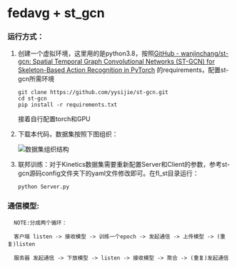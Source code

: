 # fedavg + st_gcn

### 运行方式：

1. 创建一个虚拟环境，这里用的是python3.8，按照[GitHub - wanjinchang/st-gcn: Spatial Temporal Graph Convolutional Networks (ST-GCN) for Skeleton-Based Action Recognition in PyTorch](https://github.com/wanjinchang/st-gcn) 的requirements，配置st-gcn所需环境

   ```
   git clone https://github.com/yysijie/st-gcn.git
   cd st-gcn
   pip install -r requirements.txt
   ```

   接着自行配置torch和GPU

2. 下载本代码，数据集按照下图组织：

   ![数据集组织结构](E:\汇报\images\数据集组织结构.png)

3. 联邦训练：对于Kinetics数据集需要重新配置Server和Client的参数，参考st-gcn源码config文件夹下的yaml文件修改即可。在fl_st目录运行：

   ```
   python Server.py
   ```

### 通信模型:
      
      NOTE:分成两个循环：
      
      客户端 listen -> 接收模型 -> 训练一个epoch -> 发起通信 -> 上传模型 -> (重复)listen
      
      服务器 发起通信 -> 下放模型 -> listen -> 接收模型 -> 聚合 -> (重复)发起通信

